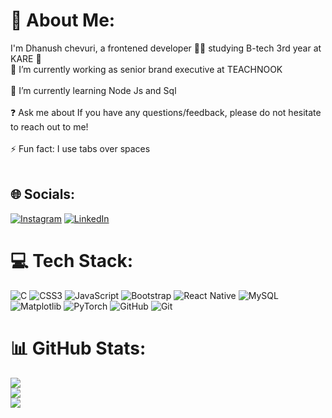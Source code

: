 # 💫 About Me:
I'm Dhanush chevuri, a frontened developer 👨‍💻 studying B-tech 3rd year at KARE 🚀<br>🔭 I’m currently working as senior brand executive at TEACHNOOK<br><br>🌱 I’m currently learning Node Js and Sql<br><br>❓ Ask me about If you have any questions/feedback, please do not hesitate to reach out to me!<br><br>⚡ Fun fact: I use tabs over spaces<br><br>


## 🌐 Socials:
[![Instagram](https://img.shields.io/badge/Instagram-%23E4405F.svg?logo=Instagram&logoColor=white)](https://instagram.com/https://www.instagram.com/damn_itx.dhanush_?igsh=MW8wbjN0ZGh1MWlhNQ==) [![LinkedIn](https://img.shields.io/badge/LinkedIn-%230077B5.svg?logo=linkedin&logoColor=white)](https://linkedin.com/in/https://in.linkedin.com/in/dhanush-chevuri-48669a2a3) 

# 💻 Tech Stack:
![C](https://img.shields.io/badge/c-%2300599C.svg?style=for-the-badge&logo=c&logoColor=white) ![CSS3](https://img.shields.io/badge/css3-%231572B6.svg?style=for-the-badge&logo=css3&logoColor=white) ![JavaScript](https://img.shields.io/badge/javascript-%23323330.svg?style=for-the-badge&logo=javascript&logoColor=%23F7DF1E) ![Bootstrap](https://img.shields.io/badge/bootstrap-%238511FA.svg?style=for-the-badge&logo=bootstrap&logoColor=white) ![React Native](https://img.shields.io/badge/react_native-%2320232a.svg?style=for-the-badge&logo=react&logoColor=%2361DAFB) ![MySQL](https://img.shields.io/badge/mysql-4479A1.svg?style=for-the-badge&logo=mysql&logoColor=white) ![Matplotlib](https://img.shields.io/badge/Matplotlib-%23ffffff.svg?style=for-the-badge&logo=Matplotlib&logoColor=black) ![PyTorch](https://img.shields.io/badge/PyTorch-%23EE4C2C.svg?style=for-the-badge&logo=PyTorch&logoColor=white) ![GitHub](https://img.shields.io/badge/github-%23121011.svg?style=for-the-badge&logo=github&logoColor=white) ![Git](https://img.shields.io/badge/git-%23F05033.svg?style=for-the-badge&logo=git&logoColor=white)
# 📊 GitHub Stats:
![](https://github-readme-stats.vercel.app/api?username=dhanush-chevuri&theme=dark&hide_border=false&include_all_commits=false&count_private=false)<br/>
![](https://github-readme-streak-stats.herokuapp.com/?user=dhanush-chevuri&theme=dark&hide_border=false)<br/>
![](https://github-readme-stats.vercel.app/api/top-langs/?username=dhanush-chevuri&theme=dark&hide_border=false&include_all_commits=false&count_private=false&layout=compact)

<!-- Proudly created with GPRM ( https://gprm.itsvg.in ) -->
